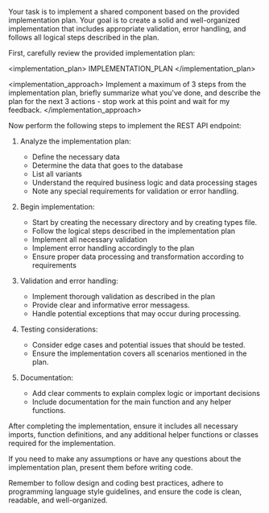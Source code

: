 Your task is to implement a shared component based on the provided implementation plan. Your goal is to create a solid and well-organized implementation that includes appropriate validation, error handling, and follows all logical steps described in the plan.

First, carefully review the provided implementation plan:

<implementation_plan>
IMPLEMENTATION_PLAN
</implementation_plan>

<implementation_approach>
Implement a maximum of 3 steps from the implementation plan, briefly summarize what you've done, and describe the plan for the next 3 actions - stop work at this point and wait for my feedback.
</implementation_approach>

Now perform the following steps to implement the REST API endpoint:

1. Analyze the implementation plan:
   - Define the necessary data
   - Determine the data that goes to the database
   - List all variants
   - Understand the required business logic and data processing stages
   - Note any special requirements for validation or error handling.

2. Begin implementation:
   - Start by creating the necessary directory and by creating types file.
   - Follow the logical steps described in the implementation plan
   - Implement all necessary validation
   - Implement error handling accordingly to the plan
   - Ensure proper data processing and transformation according to requirements

3. Validation and error handling:
   - Implement thorough validation as described in the plan
   - Provide clear and informative error messagess.
   - Handle potential exceptions that may occur during processing.

4. Testing considerations:
   - Consider edge cases and potential issues that should be tested.
   - Ensure the implementation covers all scenarios mentioned in the plan.

5. Documentation:
   - Add clear comments to explain complex logic or important decisions
   - Include documentation for the main function and any helper functions.

After completing the implementation, ensure it includes all necessary imports, function definitions, and any additional helper functions or classes required for the implementation.

If you need to make any assumptions or have any questions about the implementation plan, present them before writing code.

Remember to follow design and coding best practices, adhere to programming language style guidelines, and ensure the code is clean, readable, and well-organized.
